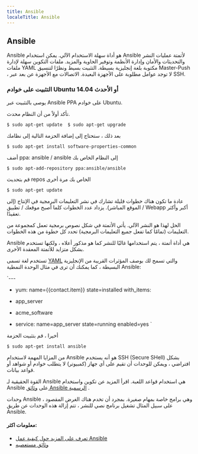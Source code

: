 ```yaml
---
title: Ansible
localeTitle: Ansible
---
```

## Ansible

Ansible هو أداة سهلة الاستخدام الآلي. يمكن استخدام Ansible لأتمتة عمليات النشر والتحديثات والأمان وإدارة الأنظمة وتوفير الحاوية والمزيد. ملفات التكوين سهلة لإدارة ملفات YAML مكتوبة بلغة إنجليزية بسيطة. التثبيت بسيط ونظرًا لتنسيق Master-Push ، لا توجد عوامل مطلوبة على الأجهزة البعيدة. الاتصالات مع الأجهزة عن بعد عبر SSH.

### التثبيت على خوادم Ubuntu 14.04 أو الأحدث

يوصى بالتثبيت عبر Ansible PPA على خوادم Ubuntu.

تأكد أولاً من أن النظام محدث.

 `$ sudo apt-get update 
 $ sudo apt-get upgrade 
` 

بعد ذلك ، ستحتاج إلى إضافة الحزمة التالية إلى نظامك

 `$ sudo apt-get install software-properties-common 
` 

أضف ppa: ansible / ansible إلى النظام الخاص بك

 `$ sudo apt-add-repository ppa:ansible/ansible 
` 

قم بتحديث repos الخاص بك مرة أخرى

 `$ sudo apt-get update 
` 

عادة ما تكون هناك خطوات قليلة تشارك في نشر التعليمات البرمجية في الإنتاج (إلى الموقع المباشر). يزداد عدد الخطوات كلما أصبح موقعك / تطبيق / Webapp أكبر وأكثر تعقيدًا.

الحل لهذا هو النشر الآلي. يأتي الأتمتة في شكل نصوص برمجية تعمل كمجموعة من التعليمات (تمامًا كما تفعل جميع التعليمات البرمجية) تحدد كل خطوة من هذه الخطوات.

Ansible هي أداة أتمتة ، يتم استخدامها غالبًا للنشر كما هو مذكور أعلاه ، ولكنها تستخدم بشكل متزايد للأتمتة المعقدة الأخرى.

تستخدم لغة تسمى [YAML](https://en.wikipedia.org/wiki/YAML) والتي تسمح لك بوصف المؤثرات القريبة من الإنجليزية البسيطة ، كما يمكنك أن ترى في مثال الوحدة النمطية Ansible:

 `--- 
 - yum: name={{contact.item}} state=installed 
 with_items: 
 - app_server 
 - acme_software 
 
 
 - service: name=app_server state=running enabled=yes 
` 

أخيرا ، قم بتثبيت الحزمة

 `$ sudo apt-get install ansible 
` 

من المزايا المهمة لاستخدام Ansible هو أنه يستخدم SSH (Secure SHell) بشكل افتراضي ، ويمكن للوحدات أن تقيم على أي جهاز (كمبيوتر) لا يتطلب خوادم أو شواهد أو قواعد بيانات.

القوة الحقيقية لـ Ansible هي استخدام قواعد اللعبة. اقرأ المزيد عن تكوين واستخدام Ansible على [وثائق Ansible الرسمية](https://docs.ansible.com/ansible/latest/index.html) .

وحدات Ansible ، وهي برامج خاصة بمهام صغيرة. بمجرد أن تخدم هناك الغرض المقصود على سبيل المثال تشغيل برنامج نصي للنشر ، تتم إزالة هذه الوحدات عن طريق Ansible.

#### معلومات اكثر:

*   [تعرف على المزيد حول كيفية عمل Ansible](https://www.ansible.com/how-ansible-works/)
*   [وثائق مستعصيه](http://docs.ansible.com/)